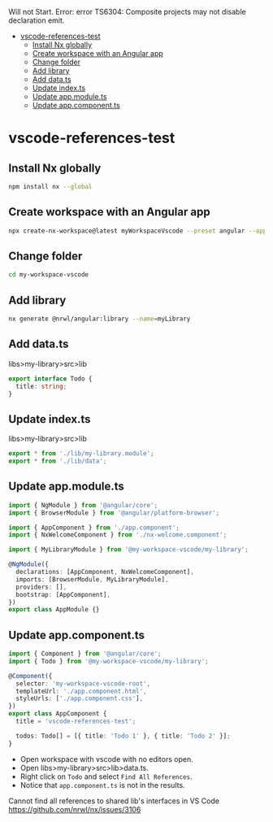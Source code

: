 Will not Start.
Error: error TS6304: Composite projects may not disable declaration emit.

- [vscode-references-test](#vscode-references-test)
  - [Install Nx globally](#install-nx-globally)
  - [Create workspace with an Angular app](#create-workspace-with-an-angular-app)
  - [Change folder](#change-folder)
  - [Add library](#add-library)
  - [Add data.ts](#add-datats)
  - [Update index.ts](#update-indexts)
  - [Update app.module.ts](#update-appmodulets)
  - [Update app.component.ts](#update-appcomponentts)

# vscode-references-test

## Install Nx globally

```bash
npm install nx --global
```

## Create workspace with an Angular app

```bash
npx create-nx-workspace@latest myWorkspaceVscode --preset angular --appName "vscode-references-test" --style "css" --nx-cloud false
```

## Change folder

```bash
cd my-workspace-vscode
```

## Add library

```bash
nx generate @nrwl/angular:library --name=myLibrary
```

## Add data.ts

libs>my-library>src>lib

```ts
export interface Todo {
  title: string;
}
```

## Update index.ts

libs>my-library>src>lib

```ts
export * from './lib/my-library.module';
export * from './lib/data';
```

## Update app.module.ts

```ts
import { NgModule } from '@angular/core';
import { BrowserModule } from '@angular/platform-browser';

import { AppComponent } from './app.component';
import { NxWelcomeComponent } from './nx-welcome.component';

import { MyLibraryModule } from '@my-workspace-vscode/my-library';

@NgModule({
  declarations: [AppComponent, NxWelcomeComponent],
  imports: [BrowserModule, MyLibraryModule],
  providers: [],
  bootstrap: [AppComponent],
})
export class AppModule {}
```

## Update app.component.ts

```ts
import { Component } from '@angular/core';
import { Todo } from '@my-workspace-vscode/my-library';

@Component({
  selector: 'my-workspace-vscode-root',
  templateUrl: './app.component.html',
  styleUrls: ['./app.component.css'],
})
export class AppComponent {
  title = 'vscode-references-test';

  todos: Todo[] = [{ title: 'Todo 1' }, { title: 'Todo 2' }];
}
```

- Open workspace with vscode with no editors open.
- Open libs>my-library>src>lib>data.ts.
- Right click on `Todo` and select `Find All References`.
- Notice that `app.component.ts` is not in the results.

Cannot find all references to shared lib's interfaces in VS Code
https://github.com/nrwl/nx/issues/3106
